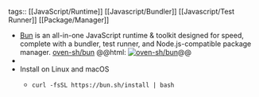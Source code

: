 tags:: [[JavaScript/Runtime]] [[Javascript/Bundler]] [[Javascript/Test Runner]] [[Package/Manager]]

- [Bun](https://bun.sh/) is an all-in-one JavaScript runtime & toolkit designed for speed, complete with a bundler, test runner, and Node.js-compatible package manager.
  [oven-sh/bun](https://github.com/oven-sh/bun)
  @@html: <a href="https://github.com/oven-sh/bun/"><img src="https://github-readme-stats-astronomer.vercel.app/api/pin/?username=oven-sh&repo=bun&theme=tokyonight" alt="oven-sh/bun"/></a>@@
-
- Install on Linux and macOS
  - ```shell
    curl -fsSL https://bun.sh/install | bash
    ```
